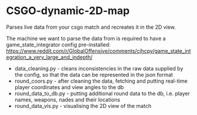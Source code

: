 # CSGO-dynamic-2D-map
Parses live data from your csgo match and recreates it in the 2D view.

The machine we want to parse the data from is required to have a game_state_integrator config pre-installed: 
https://www.reddit.com/r/GlobalOffensive/comments/cjhcpy/game_state_integration_a_very_large_and_indepth/

- data_cleaning.py - cleans inconsistencies in the raw data supplied by the config, so that the data can be represented in the json format
- round_coors.py - after cleaning the data, fetching and putting real-time player coordinates and view angles to the db
- round_data_to_db.py - putting additional round data to the db, i.e. player names, weapons, nades and their locations 
- round_data_vis.py - visualising the 2D view of the match

